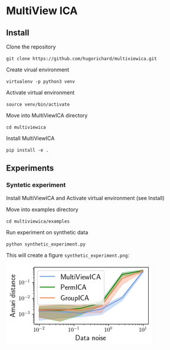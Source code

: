 # MultiView ICA

## Install

Clone the repository

`git clone https://github.com/hugorichard/multiviewica.git`

Create virual environment

`virtualenv -p python3 venv`


Activate virtual environment

`source venv/bin/activate`

Move into MultiViewICA directory

``cd multiviewica``

Install MultiViewICA

`pip install -e .`

## Experiments

### Syntetic experiment

Install MultiViewICA and Activate virtual environment (see Install)

Move into examples directory

``cd multiviewica/examples``

Run experiment on synthetic data

`python synthetic_experiment.py`

This will create a figure `synthetic_experiment.png`:

![synthetic_experiment](./examples/synthetic_experiment.png)
